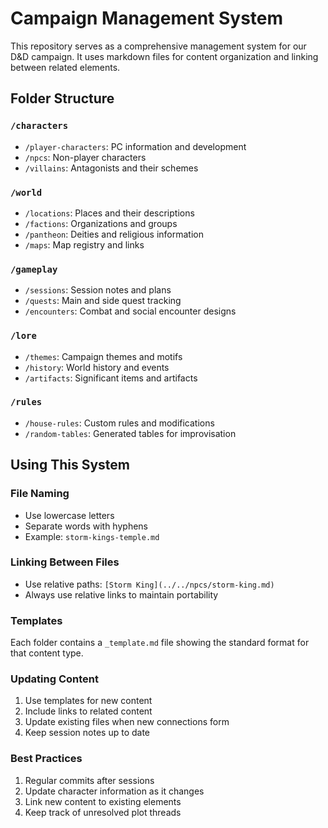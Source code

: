 # Campaign Management System

This repository serves as a comprehensive management system for our D&D campaign. It uses markdown files for content organization and linking between related elements.

## Folder Structure

### `/characters`

- `/player-characters`: PC information and development
- `/npcs`: Non-player characters
- `/villains`: Antagonists and their schemes

### `/world`

- `/locations`: Places and their descriptions
- `/factions`: Organizations and groups
- `/pantheon`: Deities and religious information
- `/maps`: Map registry and links

### `/gameplay`

- `/sessions`: Session notes and plans
- `/quests`: Main and side quest tracking
- `/encounters`: Combat and social encounter designs

### `/lore`

- `/themes`: Campaign themes and motifs
- `/history`: World history and events
- `/artifacts`: Significant items and artifacts

### `/rules`

- `/house-rules`: Custom rules and modifications
- `/random-tables`: Generated tables for improvisation

## Using This System

### File Naming

- Use lowercase letters
- Separate words with hyphens
- Example: `storm-kings-temple.md`

### Linking Between Files

- Use relative paths: `[Storm King](../../npcs/storm-king.md)`
- Always use relative links to maintain portability

### Templates

Each folder contains a `_template.md` file showing the standard format for that content type.

### Updating Content

1. Use templates for new content
2. Include links to related content
3. Update existing files when new connections form
4. Keep session notes up to date

### Best Practices

1. Regular commits after sessions
2. Update character information as it changes
3. Link new content to existing elements
4. Keep track of unresolved plot threads
